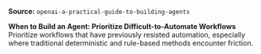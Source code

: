 **Source:** `openai-a-practical-guide-to-building-agents`

**When to Build an Agent: Prioritize Difficult-to-Automate Workflows**
Prioritize workflows that have previously resisted automation, especially where traditional deterministic and rule-based methods encounter friction.
